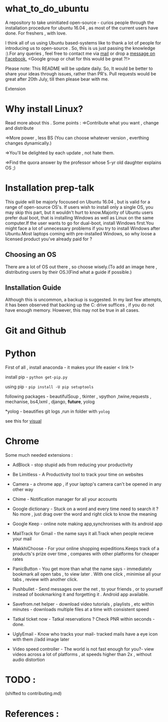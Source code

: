 # what_to_do_ubuntu
A repository to take uninitiated open-source - curios people through the installation procedure for ubuntu 16.04 , as most of the current users have done. For freshers , with love.

I think all of us using Ubuntu based-systems like to thank a lot of people for introducing us to open-source . So, this is us just passing the knowledge :).For any queries , feel free to contact me via [mail](mailto:hiwarekaustubh@gmail.com) or drop a [message on Facebook.](http://facebook.com/kaustubhhiware)
<Google group or chat for this would be great ?!>

Please note: This README will be update daily. So, It would be better to share your ideas through 
issues, rather than PR's. Pull requests would be great after 20th July, till then please bear with me.

Extension

# Why install Linux?

Read more about this . 
Some points : 
=>Contribute what you want , change and distribute

=>More power , less BS (You can choose whatever version , everthing changes dynamically.)

=>You'll be delighted by each update , not hate them.

=>Find the quora answer by the professor whose 5-yr old daughter explains OS ;)

# Installation prep-talk

This guide will be majorly focoused on Ubuntu 16.04 , but is valid for a range of open-source OS's.
If users wish to install only a single OS, you may skip this part, but it wouldn't hurt to know.Majority of Ubuntu users prefer dual boot, that is installing Windows as well as Linux on the same computer.If the user wants to go for dual-boot, install Windows first.You might face a lot of unnecessary problems if you try to install Windows after Ubuntu.Most laptops coming with pre-installed Windows, so why loose a licensed product you've already paid for ?

## Choosing an OS

There are a lot of OS out there , so choose wisely.(To add an image here , distributing users by their OS.)(Find what a guide if possible.)

## Installation Guide

Although this is uncommon, a backup is suggested. In my last few attempts, it has been observed that backing up the C: drive suffices , if you do not have enough memory. However, this may not be true in all cases. 

# Git and Github

# Python 

First of all , install anaconda - it makes your life easier
< link !>

install pip -  `python get-pip.py`

using pip - `pip install -U pip setuptools`

following packages - beautifulSoup , tkinter , vpython ,twine,requests , mechanise, bs4,lxml
, django, __future__, yolog

*yolog - beautifies git logs ,run in folder with `yolog`

see this for [visual](https://www.youtube.com/watch?v=vszmuxnBBd8)


# Chrome 

Some much needed extensions :

* AdBlock - stop stupid ads from reducing your productivity
 
* Be Limitless - A Productivity tool to track your time on websites

* Camera - a chrome app , if your laptop's camera can't be opened in any other way

* Chime - Notification manager for all your accounts

* Google dictionary - Stuck on a word and every time need to search it ?
No more , just drag over the word and right click to know the meaning

* Google Keep - online note making app,synchronises with its android app

* MailTrack for Gmail - the name says it all.Track when people recieve your mail

* MakkhiChoose - For your online shopping expeditions.Keeps track of a products's prize over 
time , compares with other platforms for cheaper rates

* PanicButton - You get more than what the name says - immediately bookmark all open tabs ,
to view later . With one click , minimise all your tabs , review with another click.

* Pushbullet - Send messages over the net , to your friends , or to yourself instead of 
bookmarking it and forgetting it . Android app available.

* Savefrom.net helper - download video tutorials , playlists , etc within minutes - 
	downloads multiple files at a time with consistent speed

* Tatkal ticket now - Tatkal reservations ? Check PNR within seconds -done.

* UglyEmail - Know who tracks your mail- tracked mails have a eye icon with them
//add image later

* Video speed controller - The world is not fast enough for you?- view videos across a lot of 
platforms , at speeds higher than 2x , without audio distortion

# TODO : 
(shifted to contributing.md)
# References : 



